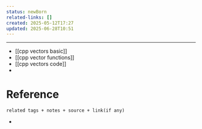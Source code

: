```yaml
---
status: newBorn
related-links: []
created: 2025-05-12T17:27
updated: 2025-06-28T10:51
---
```

---

- [[cpp vectors basic]]
- [[cpp vector functions]]
- [[cpp vectors code]]
- 


# Reference
`related tags + notes + source + link(if any)`
 

- 